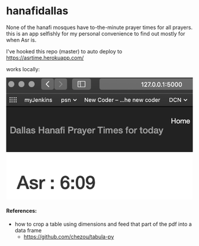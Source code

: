 # hanafidallas
None of the hanafi mosques have to-the-minute prayer times for all prayers. this is an app selfishly for my personal convenience to find out mostly for when Asr is.

I've hooked this repo (master) to auto deploy to https://asrtime.herokuapp.com/

works locally:

![alt text](images/worksLocally.png)




#### References:
- how to crop a table using dimensions and feed that part of the pdf into a data frame
    - https://github.com/chezou/tabula-py